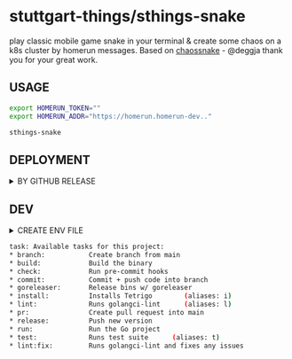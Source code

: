 # stuttgart-things/sthings-snake

play classic mobile game snake in your terminal & create some chaos on a k8s cluster by homerun messages.
Based on [chaossnake](https://github.com/deggja/chaossnake) - @deggja thank you for your great work.

## USAGE

```bash
export HOMERUN_TOKEN=""
export HOMERUN_ADDR="https://homerun.homerun-dev.."

sthings-snake
```

## DEPLOYMENT

<details><summary>BY GITHUB RELEASE</summary>

```bash
VERSION=v1.1.0
BIN_DIR=/usr/bin
cd /tmp && wget https://github.com/stuttgart-things/sthings-snake/releases/download/${VERSION}/sthings-snake_Linux_x86_64.tar.gz
tar xvfz sthings-snake_Linux_x86_64.tar.gz
sudo mv sthings-snake ${BIN_DIR}/sthings-snake
sudo chmod +x ${BIN_DIR}/sthings-snake
rm -rf CHANGELOG.md README.md LICENSE sthings-snake_Linux_x86_64.tar.gz
cd -
```

</details>

## DEV

<details><summary>CREATE ENV FILE</summary>

.env file needed for Taskfile

```bash
cat <<EOF > .env
HOMERUN_TOKEN=""
HOMERUN_ADDR="https://homerun.homerun-dev..."
EOF
```

</details>


```bash
task: Available tasks for this project:
* branch:           Create branch from main
* build:            Build the binary
* check:            Run pre-commit hooks
* commit:           Commit + push code into branch
* goreleaser:       Release bins w/ goreleaser
* install:          Installs Tetrigo        (aliases: i)
* lint:             Runs golangci-lint      (aliases: l)
* pr:               Create pull request into main
* release:          Push new version
* run:              Run the Go project
* test:             Runs test suite      (aliases: t)
* lint:fix:         Runs golangci-lint and fixes any issues
```
